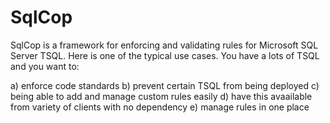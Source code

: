 SqlCop
======
SqlCop is a framework for enforcing and validating rules for Microsoft SQL Server TSQL.
Here is one of the typical use cases.  You have a lots of TSQL and you want to:

a) enforce code standards
b) prevent certain TSQL from being deployed
c) being able to add and manage custom rules easily
d) have this avaailable from variety of clients with no dependency
e) manage rules in one place



